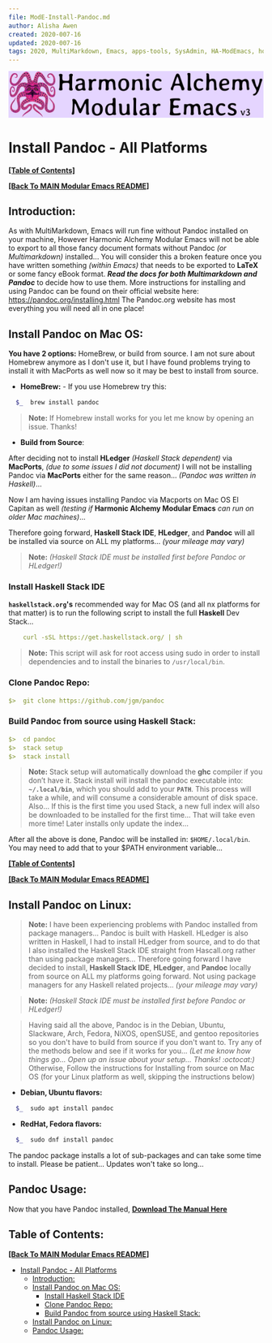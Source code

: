 ```yaml
---
file: ModE-Install-Pandoc.md
author: Alisha Awen
created: 2020-007-16
updated: 2020-007-16
tags: 2020, MultiMarkdown, Emacs, apps-tools, SysAdmin, HA-ModEmacs, how-to, README 
---
```

<!-- #2020 #MultiMarkdown #Emacs #apps-tools #SysAdmin #HA-ModEmacs #how-to #README -->

![Banner](./media/Modular-Emacs-Github-Banner-v3.png)

# Install Pandoc - All Platforms

**[\[Table of Contents\]](#table-of-contents)**

**[\[Back To MAIN Modular Emacs README\]](../README.md)**

## Introduction:

As with MultiMarkdown, Emacs will run fine without Pandoc installed on your machine, However Harmonic Alchemy Modular Emacs will not be able to export to all those fancy document formats without Pandoc _(or Multimarkdown)_ installed...  You will consider this a broken feature once you have written something _(within Emacs)_ that needs to be exported to **LaTeX** or some fancy eBook format.  **_Read the docs for both Multimarkdown and Pandoc_** to decide how to use them.  More instructions for installing and using Pandoc can be found on their official website here: <https://pandoc.org/installing.html> The Pandoc.org website has most everything you will need all in one place!

## Install Pandoc on Mac OS:  

**You have 2 options:** HomeBrew, or build from source. I am not sure about Homebrew anymore as I don't use it, but I have found problems trying to install it with MacPorts as well now so it may be best to install from source.

- **HomeBrew:** - If you use Homebrew try this:  

```bash
  $_  brew install pandoc
```

> **Note:** If Homebrew install works for you let me know by opening an issue. Thanks!

- **Build from Source**:

After deciding not to install **HLedger** _(Haskell Stack dependent)_ via **MacPorts**, _(due to some issues I did not document)_ I will not be installing Pandoc via **MacPorts** either for the same reason... _(Pandoc was written in Haskell)_...

Now I am having issues installing Pandoc via Macports on Mac OS El Capitan as well _(testing if_ **Harmonic Alchemy Modular Emacs** _can run on older Mac machines)_... 

Therefore going forward, **Haskell Stack IDE**, **HLedger**, and **Pandoc** will all be installed via source on ALL my platforms... _(your mileage may vary)_

> **Note:** _(Haskell Stack IDE must be installed first before Pandoc or HLedger!)_

### Install Haskell Stack IDE

**`haskellstack.org`'s** recommended way for Mac OS (and all nx platforms for that matter) is to run the following script to install the full **Haskell** Dev Stack...

```yaml
    curl -sSL https://get.haskellstack.org/ | sh
```
> **Note:** This script will ask for root access using sudo in order to install dependencies and to install the binaries to `/usr/local/bin`.

### Clone Pandoc Repo:

```yaml
$>  git clone https://github.com/jgm/pandoc
```
### Build Pandoc from source using Haskell Stack:

```yaml
$>  cd pandoc
$>  stack setup
$>  stack install
```

> **Note:** Stack setup will automatically download the **ghc** compiler if you don’t have it. Stack install will install the pandoc executable into: **`~/.local/bin`**, which you should add to your **`PATH`**. This process will take a while, and will consume a considerable amount of disk space.  Also... If this is the first time you used Stack, a new full index will also be downloaded to be installed for the first time... That will take even more time! Later installs only update the index...

After all the above is done, Pandoc will be installed in: `$HOME/.local/bin`.  You may need to add that to your $PATH environment variable...

**[\[Table of Contents\]](#table-of-contents)**

**[\[Back To MAIN Modular Emacs README\]](../README.md)**

## Install Pandoc on Linux:  

> **Note:** I have been experiencing problems with Pandoc installed from package managers... Pandoc is built with Haskell.  HLedger is also written in Haskell, I had to install HLedger from source, and to do that I also installed the Haskell Stack IDE straight from Hascall.org rather than using package managers... Therefore going forward I have decided to install, **Haskell Stack IDE**, **HLedger**, and **Pandoc** locally from source on ALL my platforms going forward.  Not using package managers for any Haskell related projects... _(your mileage may vary)_

> **Note:** _(Haskell Stack IDE must be installed first before Pandoc or HLedger!)_

> Having said all the above, Pandoc is in the Debian, Ubuntu, Slackware, Arch, Fedora, NiXOS, openSUSE, and gentoo repositories so you don't have to build from source if you don't want to. Try any of the methods below and see if it works for you... _(Let me know how things go... Open up an issue about your setup...  Thanks! :octocat:)_   
Otherwise, Follow the instructions for Installing from source on Mac OS (for your Linux platform as well, skipping the instructions below)

- **Debian, Ubuntu flavors:**  

```bash
  $_  sudo apt install pandoc  
```

- **RedHat, Fedora flavors:**

```bash
  $_  sudo dnf install pandoc
```

The pandoc package installs a lot of sub-packages and can take some time to install.   Please be patient...  Updates won't take so long...

## Pandoc Usage:

Now that you have Pandoc installed, **[Download The Manual Here](https://pandoc.org/MANUAL.pdf)**

## Table of Contents:

**[\[Back To MAIN Modular Emacs README\]](../README.md)**

<!-- markdown-toc start - Don't edit this section. Run M-x markdown-toc-refresh-toc -->

- [Install Pandoc - All Platforms](#install-pandoc---all-platforms)
    - [Introduction:](#introduction)
    - [Install Pandoc on Mac OS:](#install-pandoc-on-mac-os)
        - [Install Haskell Stack IDE](#install-haskell-stack-ide)
        - [Clone Pandoc Repo:](#clone-pandoc-repo)
        - [Build Pandoc from source using Haskell Stack:](#build-pandoc-from-source-using-haskell-stack)
    - [Install Pandoc on Linux:](#install-pandoc-on-linux)
    - [Pandoc Usage:](#pandoc-usage)

<!-- markdown-toc end -->
